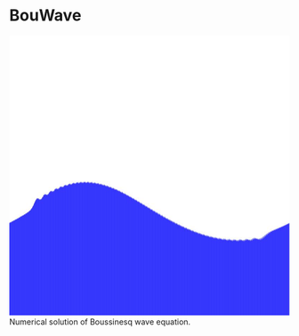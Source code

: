# BouWave
![alt text](https://github.com/ImanHosseini/BouWave/blob/master/src/Screenshot.jpg)
Numerical solution of Boussinesq wave equation.
